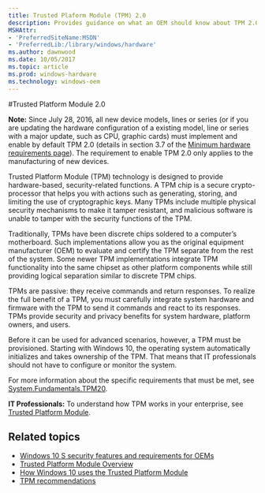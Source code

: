 ```yaml
---
title: Trusted Plaform Module (TPM) 2.0 
description: Provides guidance on what an OEM should know about TPM 2.0 and the features that require it
MSHAttr:
- 'PreferredSiteName:MSDN'
- 'PreferredLib:/library/windows/hardware'
ms.author: dawnwood
ms.date: 10/05/2017
ms.topic: article
ms.prod: windows-hardware
ms.technology: windows-oem
---
```


#Trusted Platform Module 2.0

**Note:** Since July 28, 2016, all new device models, lines or series (or if you are updating the hardware configuration of a existing model, line or series with a major update, such as CPU, graphic cards) must implement and enable by default TPM 2.0 (details in section 3.7 of the [Minimum hardware requirements page](https://msdn.microsoft.com/library/windows/hardware/dn91508.aspx)). The requirement to enable TPM 2.0 only applies to the manufacturing of new devices. 

Trusted Platform Module (TPM) technology is designed to provide hardware-based, security-related functions. A TPM chip is a secure crypto-processor that helps you with actions such as generating, storing, and limiting the use of cryptographic keys. Many TPMs include multiple physical security mechanisms to make it tamper resistant, and malicious software is unable to tamper with the security functions of the TPM. 

Traditionally, TPMs have been discrete chips soldered to a computer’s motherboard. Such implementations allow you as the original equipment manufacturer (OEM) to evaluate and certify the TPM separate from the rest of the system. Some newer TPM implementations integrate TPM functionality into the same chipset as other platform components while still providing logical separation similar to discrete TPM chips.

TPMs are passive: they receive commands and return responses. To realize the full benefit of a TPM, you must carefully integrate system hardware and firmware with the TPM to send it commands and react to its responses. TPMs provide security and privacy benefits for system hardware, platform owners, and users. 

Before it can be used for advanced scenarios, however, a TPM must be provisioned. Starting with Windows 10, the operating system automatically initializes and takes ownership of the TPM. That means that IT professionals should not have to configure or monitor the system. 

For more information about the specific requirements that must be met, see [System.Fundamentals.TPM20](https://docs.microsoft.com/en-us/windows-hardware/design/compatibility/1703/systems#system.fundamentals.tpm20). 



**IT Professionals:** To understand how TPM works in your enterprise, see [Trusted Platform Module](https://docs.microsoft.com/en-us/windows/device-security/tpm/trusted-platform-module-top-node).


## <span id="related_topics"></span>Related topics

- [Windows 10 S security features and requirements for OEMs](https://docs.microsoft.com/en-us/windows-hardware/design/device-experiences/oem-10s-security)
- [Trusted Platform Module Overview](https://docs.microsoft.com/en-us/windows/device-security/tpm/trusted-platform-module-overview)
- [How Windows 10 uses the Trusted Platform Module](https://docs.microsoft.com/en-us/windows/device-security/tpm/how-windows-uses-the-tpm)
- [TPM recommendations](https://docs.microsoft.com/en-us/windows/device-security/tpm/tpm-recommendations)